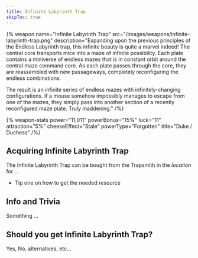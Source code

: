 ```yaml
---
title: Infinite Labyrinth Trap
skipToc: true
---
```


{% weapon
 name="Infinite Labyrinth Trap"
 src="/images/weapons/infinite-labyrinth-trap.png"
 description="Expanding upon the previous principles of the Endless Labyrinth trap, this infinite beauty is quite a marvel indeed! The central core transports mice into a maze of infinite possibility. Each plate contains a miniverse of endless mazes that is in constant orbit around the central maze command core. As each plate passes through the core, they are reassembled with new passageways, completely reconfiguring the endless combinations.

The result is an infinite series of endless mazes with infinitely-changing configurations. If a mouse somehow impossibly manages to escape from one of the mazes, they simply pass into another section of a recently reconfigured maze plate. Truly maddening."
/%}

{% weapon-stats
 power="11,011"
 powerBonus="15%"
 luck="11"
 attraction="5%"
 cheeseEffect="Stale"
 powerType="Forgotten"
 title="Duke / Duchess"
/%}

## Acquiring Infinite Labyrinth Trap

The Infinite Labyrinth Trap can be bought from the Trapsmith in the *location* for ...

- Tip one on how to get the needed resource

## Info and Trivia

Something ...

## Should you get Infinite Labyrinth Trap?

Yes, No, alternatives, etc...
